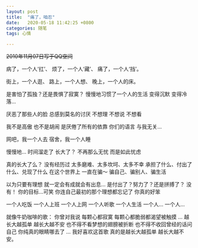 ```yaml
---
layout: post
title:  "痛了，咱忍"
date:   2020-05-18 11:42:25 +0800
categories: 随笔
tags: 心情

---
```

~~2010年11月07日写于QQ空间~~





病了，一个人‘扛’、
烦了，一个人‘藏’、
痛了，一个人‘挡’。

街上，一个人逛、
路上，一个人想、
晚上，一个人的床。

是害怕了孤独？还是畏惧了寂寞？
慢慢地习惯了一个人的生活
变得沉默 变得冷落…

厌恶了那些人的脸
总感到莫名的讨厌
不想理 不想说 不想看

我不是高傲
也不是胡闹
是厌倦了所有的依靠
你们的语言
与我无关…

网吧，我一个人去
宿舍，我一个人睡

慢慢地…
时间溜走了
长大了？
不再那么无忧
而是如此忧虑

真的长大了么？
没有经历过
太多磨难、太多坎坷、太多不幸
承担了什么、付出了什么、兑现了什么
在这个世界上
一直在骗～
骗自己、骗别人、骗生活

以为只要有理想
就一定会有成就会有出息…
是付出了？努力了？还是拼搏了？
没有！
你的目标…可笑
你连自己最初的那个理想都忘记了
你真的好笨

一个人吃饭
一个人上班
一个人上网
一个人听歌
一个人生活
一个人…
一个人…

就像牛奶咖啡的歌：
你曾对我说
每颗心都寂寞
每颗心都脆弱都渴望被触摸
…
越长大越孤单
越长大越不安
也不得不看梦想的翅膀被折断
也不得不收回曾经的话问自己
你纯真的眼睛哪去了
…
我好喜欢这首歌
真的是越长大越孤单
越长大越不安。  




 
